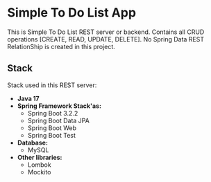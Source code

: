 # Simple To Do List App
<p>This is Simple To Do List REST server or backend. Contains all CRUD operations [CREATE, READ, UPDATE, DELETE]. 
  No Spring Data REST RelationShip is created in this project.</p>

## Stack
  Stack used in this REST server:
- **Java 17**
- **Spring Framework Stack'as:**
    - Spring Boot 3.2.2
    - Spring Boot Data JPA
    - Spring Boot Web
    - Spring Boot Test
- **Database:**
    - MySQL
- **Other libraries:**
    - Lombok
    - Mockito

